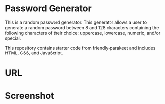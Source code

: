 # Password Generator
<p> This is a random password generator. This generator allows a user to generate a random password between 8 and 128 characters containing the following characters of their choice: uppercase, lowercase, numeric, and/or special.</p>
<p>This repository contains starter code from friendly-parakeet and includes HTML, CSS, and JavaScript.</p>

# URL

# Screenshot
